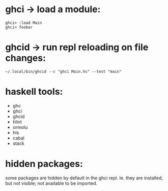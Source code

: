# ghci -> load a module:

```
ghci> :load Main
ghci> foobar
```

# ghcid -> run repl reloading on file changes:

```
~/.local/bin/ghcid --c "ghci Main.hs" --test "main"
```

# haskell tools:

- ghc
- ghci
- ghcid
- hlint
- ormolu
- hls
- cabal
- stack

# hidden packages:

some packages are hidden by default in the ghci repl.
Ie. they are installed, but not visible; not available to be imported.
